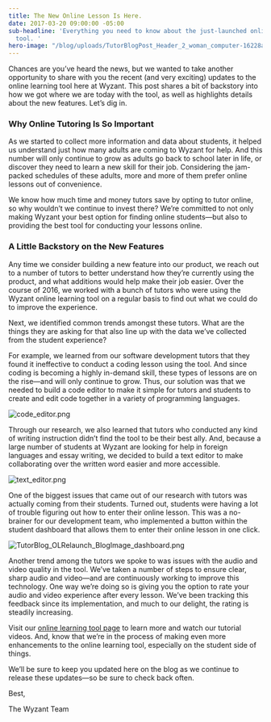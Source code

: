 ```yaml
---
title: The New Online Lesson Is Here.
date: 2017-03-20 09:00:00 -05:00
sub-headline: 'Everything you need to know about the just-launched online learning
  tool. '
hero-image: "/blog/uploads/TutorBlogPost_Header_2_woman_computer-16228a.jpg"
---
```


Chances are you’ve heard the news, but we wanted to take another opportunity to share with you the recent (and very exciting) updates to the online learning tool here at Wyzant. This post shares a bit of backstory into how we got where we are today with the tool, as well as highlights details about the new features. Let’s dig in.

### Why Online Tutoring Is So Important

As we started to collect more information and data about students, it helped us understand just how many adults are coming to Wyzant for help. And this number will only continue to grow as adults go back to school later in life, or discover they need to learn a new skill for their job.
Considering the jam-packed schedules of these adults, more and more of them prefer online lessons out of convenience.

We know how much time and money tutors save by opting to tutor online, so why wouldn’t we continue to invest there? We’re committed to not only making Wyzant your best option for finding online students—but also to providing the best tool for conducting your lessons online.

### A Little Backstory on the New Features

Any time we consider building a new feature into our product, we reach out to a number of tutors to better understand how they’re currently using the product, and what additions would help make their job easier.
Over the course of 2016, we worked with a bunch of tutors who were using the Wyzant online learning tool on a regular basis to find out what we could do to improve the experience.

Next, we identified common trends amongst these tutors. What are the things they are asking for that also line up with the data we’ve collected from the student experience?

For example, we learned from our software development tutors that they found it ineffective to conduct a coding lesson using the tool. And since coding is becoming a highly in-demand skill, these types of lessons are on the rise—and will only continue to grow. Thus, our solution was that we needed to build a code editor to make it simple for tutors and students to create and edit code together in a variety of programming languages.

![code_editor.png](/blog/uploads/code_editor.png)

Through our research, we also learned that tutors who conducted any kind of writing instruction didn’t find the tool to be their best ally. And, because a large number of students at Wyzant are looking for help in foreign languages and essay writing, we decided to build a text editor to make collaborating over the written word easier and more accessible.

![text_editor.png](/blog/uploads/text_editor.png)

One of the biggest issues that came out of our research with tutors was actually coming from their students. Turned out, students were having a lot of trouble figuring out how to enter their online lesson. This was a no-brainer for our development team, who implemented a button within the student dashboard that allows them to enter their online lesson in one click.

![TutorBlog_OLRelaunch_BlogImage_dashboard.png](/blog/uploads/TutorBlog_OLRelaunch_BlogImage_dashboard.png)

Another trend among the tutors we spoke to was issues with the audio and video quality in the tool. We’ve taken a number of steps to ensure clear, sharp audio and video—and are continuously working to improve this technology. One way we’re doing so is giving you the option to rate your audio and video experience after every lesson. We’ve been tracking this feedback since its implementation, and much to our delight, the rating is steadily increasing.

Visit our [online learning tool page](https://www.wyzant.com/online/tutor) to learn more and watch our tutorial videos. And, know that we’re in the process of making even more enhancements to the online learning tool, especially on the student side of things.

We’ll be sure to keep you updated here on the blog as we continue to release these updates—so be sure to check back often.

Best,

The Wyzant Team